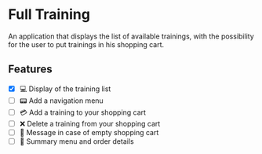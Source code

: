 # **Full Training**

An application that displays the list of available trainings, with the possibility for the user to put trainings in his shopping cart.

## **Features**

- [x] :computer: Display of the training list 
- [ ] :pager: Add a navigation menu
- [ ] :credit_card: Add a training to your shopping cart
- [ ] :x: Delete a training from your shopping cart
- [ ] :pushpin: Message in case of empty shopping cart
- [ ] :page_with_curl: Summary menu and order details
